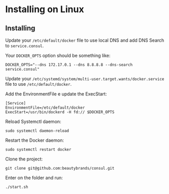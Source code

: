 # Installing on Linux

## Installing

Update your `/etc/default/docker` file to use local DNS and add DNS Search to `service.consul`.

Your `DOCKER_OPTS` option should be something like:

```
DOCKER_OPTS="--dns 172.17.0.1 --dns 8.8.8.8 --dns-search service.consul"
```

Update your `/etc/systemd/system/multi-user.target.wants/docker.service` file to use `/etc/default/docker`.

Add the EnvironmentFile e update the ExecStart:

```
[Service]
EnvironmentFile=/etc/default/docker
ExecStart=/usr/bin/dockerd -H fd:// $DOCKER_OPTS
```

Reload Systemctl daemon:

```
sudo systemctl daemon-reload
```

Restart the Docker daemon:

```
sudo systemctl restart docker
```

Clone the project:

```
git clone git@github.com:beautybrands/consul.git
```

Enter on the folder and run:

```
./start.sh
```